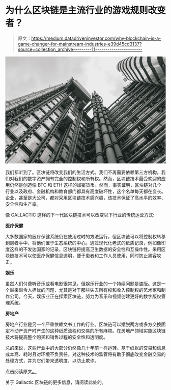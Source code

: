 # 为什么区块链是主流行业的游戏规则改变者？

> 原文：<https://medium.datadriveninvestor.com/why-blockchain-is-a-game-changer-for-mainstream-industries-e39d45cd3137?source=collection_archive---------11----------------------->

![](img/57306bd10575e11b77b4e2b15b87b515.png)

我们都听到了。区块链将改变我们的生活方式。我们不再需要依赖第三方机构。我们对我们的数字资产拥有完全的控制权和所有权。然而，区块链技术最受欢迎的应用仍然是创造像 BTC 和 ETH 这样的加密货币。然而，事实证明，区块链对几个行业以及政府、金融机构和教育部门都具有高度破坏性，这个名单每天都在变长。企业，甚至是大公司，都对采用区块链技术感兴趣，该技术保证了高水平的效率、安全性和生产率。

像 GALLACTIC 这样的下一代区块链技术可以改变以下行业的传统运营方式:

**医疗保健**

大多数国家的医疗保健系统仍在使用过时的方法运行，但区块链可以将控制权转移到患者手中，将他们置于生态系统的中心。通过现代化老式的纸质记录，例如像印度这样的不发达国家的记录，区块链将提高卫生数据的安全性和互操作性。采用区块链技术可以使医疗保健信息透明，便于患者和工作人员使用，同时防止黑客攻击。

**娱乐**

虽然人们付费听音乐或看电影很常见，但娱乐行业的一个持续问题是盗版。这是一个越来越令人担忧的问题，尤其是对于那些失去所有权和收入控制权的艺术家和制作公司。今天，娱乐业正在探索区块链，努力为音乐和视频创建更好的数字版权管理系统。

**房地产**

房地产行业是另一个严重依赖文书工作的行业。区块链可以摆脱两方或多方交换固定不动产资产时产生的这种纸质流程和交易的所有麻烦。在房地产领域实施区块链技术将提高整个购买和销售过程的安全性和透明度。

总的来说，这些行业中的大部分仍然像几十年前一样运转。基于纸张的交易和信息成本高、耗时且对环境不负责任。对这种技术的监管将有助于彻底改变金融交易的处理方式，并为它们带来透明度，以防止欺诈。

点击阅读原文[。](https://www.cryptomartez.com/2018/07/blockchain-technology-modernize-industries.html)

关于 Gallactic 区块链的更多信息，请阅读此处的。
